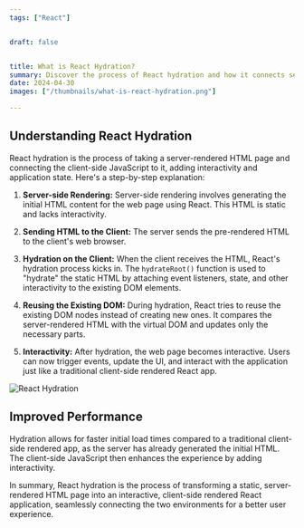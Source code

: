 ```yaml
---
tags: ["React"]


draft: false


title: What is React Hydration?
summary: Discover the process of React hydration and how it connects server-rendered HTML with client-side JavaScript to enhance web interactivity.
date: 2024-04-30
images: ["/thumbnails/what-is-react-hydration.png"]

---
```


## Understanding React Hydration

React hydration is the process of taking a server-rendered HTML page and connecting the client-side JavaScript to it, adding interactivity and application state. Here's a step-by-step explanation:

1. **Server-side Rendering:** Server-side rendering involves generating the initial HTML content for the web page using React. This HTML is static and lacks interactivity.

2. **Sending HTML to the Client:** The server sends the pre-rendered HTML to the client's web browser.

3. **Hydration on the Client:** When the client receives the HTML, React's hydration process kicks in. The `hydrateRoot()` function is used to "hydrate" the static HTML by attaching event listeners, state, and other interactivity to the existing DOM elements.

4. **Reusing the Existing DOM:** During hydration, React tries to reuse the existing DOM nodes instead of creating new ones. It compares the server-rendered HTML with the virtual DOM and updates only the necessary parts.
5. **Interactivity:** After hydration, the web page becomes interactive. Users can now trigger events, update the UI, and interact with the application just like a traditional client-side rendered React app.


![React Hydration](/assets/react_hydration.png)


## Improved Performance

Hydration allows for faster initial load times compared to a traditional client-side rendered app, as the server has already generated the initial HTML. The client-side JavaScript then enhances the experience by adding interactivity.

In summary, React hydration is the process of transforming a static, server-rendered HTML page into an interactive, client-side rendered React application, seamlessly connecting the two environments for a better user experience.
